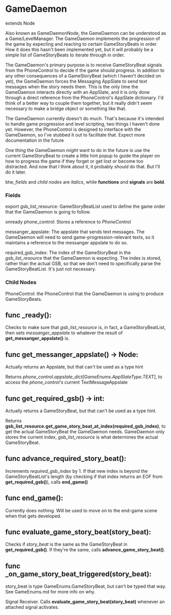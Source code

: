 # GameDaemon
extends Node

Also known as GameDaemonNode, the GameDaemon can be understood as a Game/LevelManager. The GameDaemon implements the progression of the game by expecting and reacting to certain GameStoryBeats in order. How it does this hasn't been implemented yet, but it will probably be a simple list of GameStoryBeats to iterate through in order.

The GameDaemon's primary purpose is to receive GameStoryBeat signals from the PhoneControl to decide if the game should progress. In addition to any other consequences of a GameStoryBeat (which I haven't decided on yet), the GameDaemon forces the Messaging AppSlate to send text messages when the story needs them. This is the only time the GameDaemon interacts directly with an AppSlate, and it is only done through a direct reference from the PhoneControl's AppSlate dictionary. I'd think of a better way to couple them together, but it really didn't seem necessary to make a bridge object or something like that.

The GameDaemon currently doesn't do much. That's because it's intended to handle game progression and level scripting, two things I haven't done yet. However, the PhoneControl is designed to interface with the GameDaemon, so I've stubbed it out to facilitate that. Expect more documentation in the future

One thing the GameDaemon _might_ want to do in the future is use the current GameStoryBeat to create a little hint popup to guide the player on how to progress the game if they forget or get lost or become too distracted. And now that I think about it, it probably _should_ do that. But I'll do it later.

btw, _fields_ and _child nodes_ are _italics_, while **functions** and **signals** are **bold**.

### Fields
export gsb_list_resource: GameStoryBeatList used to define the game order that the GameDaemon is going to follow.

onready phone_control: Stores a reference to _PhoneControl_

messanger_appslate: The appslate that sends text messages. The GameDaemon will need to send game-progression-relevant texts, so it maintains a reference to the messanger appslate to do so.

required_gsb_index: The index of the GameStoryBeat in the _gsb_list_resource_ that the GameDaemon is expecting. The index is stored, rather than the actual GSB, so that we don't need to specifically parse the GameStoryBeatList. It's just not necessary.

### Child Nodes
PhoneControl: the PhoneControl that the GameDaemon is using to produce GameStoryBeats.

## func _ready():
Checks to make sure that _gsb_list_resource_ is, in fact, a GameStoryBeatList, then sets _messanger_appslate_ to whatever the result of **get_messanger_appslate()** is.
	
## func get_messanger_appslate() -> Node:
Actually returns an Appslate, but that can't be used as a type hint

Returns _phone_control.appslate_dict[GameEnums.AppSlateType.TEXT]_, to access the _phone_control's_ current TextMessageAppslate

## func get_required_gsb() -> int:
Actually returns a GameStoryBeat, but that can't be used as a type hint.

Returns **gsb_list_resource.get_game_story_beat_at_index(required_gsb_index)**, to get the actual GameStoryBeat the GameDaemon needs. GameDaemon only stores the current index, _gsb_list_resource_ is what determines the actual GameStoryBeat.

## func advance_required_story_beat():
Increments _required_gsb_index_ by 1. If that new index is beyond the GameStoryBeatList's length (by checking if that index returns an EOF from **get_required_gsb()**), calls **end_game()**

## func end_game():
Currently does nothing. Will be used to move on to the end-game scene when that gets developed.

## func evaluate_game_story_beat(story_beat):
Checks if _story_beat_ is the same as the GameStoryBeat in **get_required_gsb()**. If they're the same, calls **advance_game_story_beat()**.

## func _on_game_story_beat_triggered(story_beat):
story_beat is type GameEnums.GameStoryBeat, but can't be typed that way. See GameEnums.md for more info on why.

Signal Receiver. Calls **evaluate_game_story_beat(story_beat)** whenever an attached signal activates.


